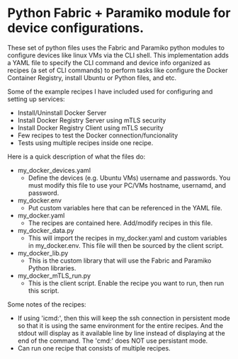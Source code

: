 # Python Fabric + Paramiko module for device configurations.
These set of python files uses the Fabric and Paramiko python modules to configure devices like linux VMs via the CLI shell. This implementation adds a YAML file to specify the CLI command and device info organized as recipes (a set of CLI commands) to perform tasks like configure the Docker Container Registry, install Ubuntu or Python files, and etc. 

Some of the example recipes I have included used for configuring and setting up services:
- Install/Uninstall Docker Server
- Install Docker Registry Server using mTLS security
- Install Docker Registry Client using mTLS security
- Few recipes to test the Docker connection/funcionality
- Tests using multiple recipes inside one recipe.

Here is a quick description of what the files do:
- my_docker_devices.yaml
  - Define the devices (e.g. Ubuntu VMs) username and passwords. You must modify this file to use your PC/VMs hostname, usernamd, and password.
- my_docker.env
  - Put custom variables here that can be referenced in the YAML file.
- my_docker.yaml
  - The recipes are contained here. Add/modify recipes in this file.
- my_docker_data.py
  - This will import the recipes in my_docker.yaml and custom variables in my_docker.env. This file will then be sourced by the client script.
- my_docker_lib.py
  - This is the custom library that will use the Fabric and Paramiko Python libraries.
- my_docker_mTLS_run.py
  - This is the client script. Enable the recipe you want to run, then run this script.

Some notes of the recipes:
- If using 'icmd:', then this will keep the ssh connection in persistent mode so that it is using the same environment for the entire recipes. And the stdout will display as it available line by line instead of displaying at the end of the command. The 'cmd:' does NOT use persistant mode.
- Can run one recipe that consists of multiple recipes.

